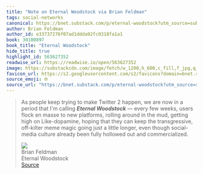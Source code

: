 ```yaml
---
title: "Note on Eternal Woodstock via Brian Feldman"
tags: social-networks
canonical: https://bnet.substack.com/p/eternal-woodstock?utm_source=substack&utm_medium=email%5C
author: Brian Feldman
author_id: e33737276f07ad1ddda92fc0318fa1a1
book: 30100897
book_title: "Eternal Woodstock"
hide_title: true
highlight_id: 563627352
readwise_url: https://readwise.io/open/563627352
image: https://substackcdn.com/image/fetch/w_1200,h_600,c_fill,f_jpg,q_auto:good,fl_progressive:steep,g_auto/https%3A%2F%2Fsubstack-post-media.s3.amazonaws.com%2Fpublic%2Fimages%2Fefce4d08-b838-46d2-ac7e-0c465bffabfb.heic
favicon_url: https://s2.googleusercontent.com/s2/favicons?domain=bnet.substack.com
source_emoji: 🌐
source_url: "https://bnet.substack.com/p/eternal-woodstock?utm_source=substack&utm_medium=email%5C#:~:text=As%20people%20keep,out%20and%20commercialized."
---
```


> As people keep trying to make Twitter 2 happen, we are now in a period that I'm calling ***Eternal Woodstock*** — every few weeks, users flock en masse to new platforms, rolling around in the mud, getting high on Like-dopamine, hoping that they can keep the transgressive, off-kilter meme magic going just a little longer, even though social-media culture already been fully hollowed out and commercialized.
> <div class="quoteback-footer"><div class="quoteback-avatar"><img class="mini-favicon" src="https://s2.googleusercontent.com/s2/favicons?domain=bnet.substack.com"></div><div class="quoteback-metadata"><div class="metadata-inner"><span style="display:none">FROM:</span><div aria-label="Brian Feldman" class="quoteback-author"> Brian Feldman</div><div aria-label="Eternal Woodstock" class="quoteback-title"> Eternal Woodstock</div></div></div><div class="quoteback-backlink"><a target="_blank" aria-label="go to the full text of this quotation" rel="noopener" href="https://bnet.substack.com/p/eternal-woodstock?utm_source=substack&utm_medium=email%5C#:~:text=As%20people%20keep,out%20and%20commercialized." class="quoteback-arrow"> Source</a></div></div>